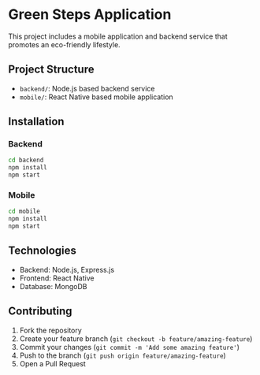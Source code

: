 # Green Steps Application

This project includes a mobile application and backend service that promotes an eco-friendly lifestyle.

## Project Structure

- `backend/`: Node.js based backend service
- `mobile/`: React Native based mobile application

## Installation

### Backend

```bash
cd backend
npm install
npm start
```

### Mobile

```bash
cd mobile
npm install
npm start
```

## Technologies

- Backend: Node.js, Express.js
- Frontend: React Native
- Database: MongoDB

## Contributing

1. Fork the repository
2. Create your feature branch (`git checkout -b feature/amazing-feature`)
3. Commit your changes (`git commit -m 'Add some amazing feature'`)
4. Push to the branch (`git push origin feature/amazing-feature`)
5. Open a Pull Request 
